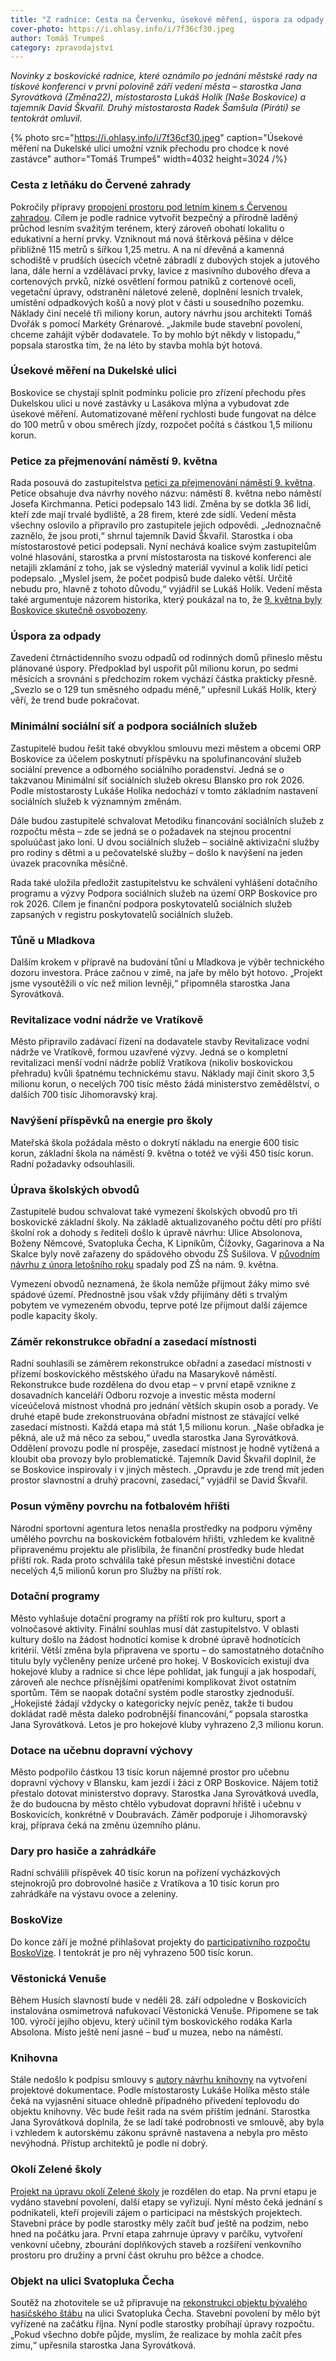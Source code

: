 ```yaml
---
title: "Z radnice: Cesta na Červenku, úsekové měření, úspora za odpady, školské obvody, rekonstrukce obřadky či Věstonická Venuše"
cover-photo: https://i.ohlasy.info/i/7f36cf30.jpeg
author: Tomáš Trumpeš
category: zpravodajství
---
```


*Novinky z boskovické radnice, které oznámilo po jednání městské rady na tiskové konferenci v první polovině září vedení města – starostka Jana Syrovátková (Změna22), místostarosta Lukáš Holík (Naše Boskovice) a tajemník David Škvařil. Druhý místostarosta Radek Šamšula (Piráti) se tentokrát omluvil.*

{% photo src="https://i.ohlasy.info/i/7f36cf30.jpeg" caption="Úsekové měření na Dukelské ulici umožní vznik přechodu pro chodce k nové zastávce" author="Tomáš Trumpeš" width=4032 height=3024 /%}

### Cesta z letňáku do Červené zahrady

Pokročily přípravy [propojení prostoru pod letním kinem s Červenou zahradou](https://ohlasy.info/clanky/2025/04/letnak-cervenka.html). Cílem je podle radnice vytvořit bezpečný a přírodně laděný průchod lesním svažitým terénem, který zároveň obohatí lokalitu o edukativní a herní prvky. Vzniknout má nová štěrková pěšina v délce přibližně 115 metrů s šířkou 1,25 metru. A na ní dřevěná a kamenná schodiště v prudších úsecích včetně zábradlí z dubových stojek a jutového lana, dále herní a vzdělávací prvky, lavice z masivního dubového dřeva a cortenových prvků, nízké osvětlení formou patníků z cortenové oceli, vegetační úpravy, odstranění náletové zeleně, doplnění lesních trvalek, umístění odpadkových košů a nový plot v části u sousedního pozemku. Náklady činí necelé tři miliony korun, autory návrhu jsou architekti Tomáš Dvořák s pomocí Markéty Grénarové. „Jakmile bude stavební povolení, chceme zahájit výběr dodavatele. To by mohlo být někdy v listopadu,“ popsala starostka tím, že na léto by stavba mohla být hotová.

### Úsekové měření na Dukelské ulici

Boskovice se chystají splnit podmínku policie pro zřízení přechodu přes Dukelskou ulici u nové zastávky u Lasákova mlýna a vybudovat zde úsekové měření. Automatizované měření rychlosti bude fungovat na délce do 100 metrů v obou směrech jízdy, rozpočet počítá s částkou 1,5 milionu korun.

### Petice za přejmenování náměstí 9\. května

Rada posouvá do zastupitelstva [petici za přejmenování náměstí 9\. května](https://ohlasy.info/clanky/2025/09/namesti-devateho-kvetna.html). Petice obsahuje dva návrhy nového názvu: náměstí 8\. května nebo náměstí Josefa Kirchmanna. Petici podepsalo 143 lidí. Změna by se dotkla 36 lidí, kteří zde mají trvalé bydliště, a 28 firem, které zde sídlí. Vedení města všechny oslovilo a připravilo pro zastupitele jejich odpovědi. „Jednoznačně zaznělo, že jsou proti,“ shrnul tajemník David Škvařil. Starostka i oba místostarostové petici podepsali. Nyní nechává koalice svým zastupitelům volné hlasování, starostka a první místostarosta na tiskové konferenci ale netajili zklamání z toho, jak se výsledný materiál vyvinul a kolik lidí petici podepsalo. „Myslel jsem, že počet podpisů bude daleko větší. Určitě nebudu pro, hlavně z tohoto důvodu,“ vyjádřil se Lukáš Holík. Vedení města také argumentuje názorem historika, který poukázal na to, že [9\. května byly Boskovice skutečně osvobozeny](https://ohlasy.info/clanky/2015/05/osvobozeni-boskovic.html).

### Úspora za odpady

Zavedení čtrnáctidenního svozu odpadů od rodinných domů přineslo městu plánované úspory. Předpoklad byl uspořit půl milionu korun, po sedmi měsících a srovnání s předchozím rokem vychází částka prakticky přesně. „Svezlo se o 129 tun směsného odpadu méně,“ upřesnil Lukáš Holík, který věří, že trend bude pokračovat.

### Minimální sociální síť a podpora sociálních služeb

Zastupitelé budou řešit také obvyklou smlouvu mezi městem a obcemi ORP Boskovice za účelem poskytnutí příspěvku na spolufinancování služeb sociální prevence a odborného sociálního poradenství. Jedná se o takzvanou Minimální síť sociálních služeb okresu Blansko pro rok 2026\. Podle místostarosty Lukáše Holíka nedochází v tomto základním nastavení sociálních služeb k významným změnám.

Dále budou zastupitelé schvalovat Metodiku financování sociálních služeb z rozpočtu města – zde se jedná se o požadavek na stejnou procentní spoluúčast jako loni. U dvou sociálních služeb – sociálně aktivizační služby pro rodiny s dětmi a u pečovatelské služby – došlo k navýšení na jeden úvazek pracovníka měsíčně. 

Rada také uložila předložit zastupitelstvu ke schválení vyhlášení dotačního programu a výzvy Podpora sociálních služeb na území ORP Boskovice pro rok 2026\. Cílem je finanční podpora poskytovatelů sociálních služeb zapsaných v registru poskytovatelů sociálních služeb. 

### Tůně u Mladkova

Dalším krokem v přípravě na budování tůní u Mladkova je výběr technického dozoru investora. Práce začnou v zimě, na jaře by mělo být hotovo. „Projekt jsme vysoutěžili o víc než milion levněji,“ připomněla starostka Jana Syrovátková. 

### Revitalizace vodní nádrže ve Vratíkově

Město připravilo zadávací řízení na dodavatele stavby Revitalizace vodní nádrže ve Vratíkově, formou uzavřené výzvy. Jedná se o kompletní revitalizaci menší vodní nádrže poblíž Vratíkova (nikoliv boskovickou přehradu) kvůli špatnému technickému stavu. Náklady mají činit skoro 3,5 milionu korun, o necelých 700 tisíc město žádá ministerstvo zemědělství, o dalších 700 tisíc Jihomoravský kraj.

### Navýšení příspěvků na energie pro školy

Mateřská škola požádala město o dokrytí nákladu na energie 600 tisíc korun, základní škola na náměstí 9\. května o totéž ve výši 450 tisíc korun. Radní požadavky odsouhlasili.

### Úprava školských obvodů

Zastupitelé budou schvalovat také vymezení školských obvodů pro tři boskovické základní školy. Na základě aktualizovaného počtu dětí pro příští školní rok a dohody s řediteli došlo k úpravě návrhu: Ulice Absolonova, Boženy Němcové, Svatopluka Čecha, K Lipníkům, Čížovky, Gagarinova a Na Skalce byly nově zařazeny do spádového obvodu ZŠ Sušilova. V [původním návrhu z února letošního roku](https://ohlasy.info/clanky/2025/02/skolske-obvody.html) spadaly pod ZŠ na nám. 9\. května.

Vymezení obvodů neznamená, že škola nemůže přijmout žáky mimo své spádové území. Přednostně jsou však vždy přijímány děti s trvalým pobytem ve vymezeném obvodu, teprve poté lze přijmout další zájemce podle kapacity školy.

### Záměr rekonstrukce obřadní a zasedací místnosti

Radní souhlasili se záměrem rekonstrukce obřadní a zasedací místnosti v přízemí boskovického městského úřadu na Masarykově náměstí. Rekonstrukce bude rozdělena do dvou etap – v první etapě vznikne z dosavadních kanceláří Odboru rozvoje a investic města moderní víceúčelová místnost vhodná pro jednání větších skupin osob a porady. Ve druhé etapě bude zrekonstruována obřadní místnost ze stávající velké zasedací místnosti. Každá etapa má stát 1,5 milionu korun. „Naše obřadka je pěkná, ale už má něco za sebou,“ uvedla starostka Jana Syrovátková. Oddělení provozu podle ní prospěje, zasedací místnost je hodně vytížená a kloubit oba provozy bylo problematické. Tajemník David Škvařil doplnil, že se Boskovice inspirovaly i v jiných městech. „Opravdu je zde trend mít jeden prostor slavnostní a druhý pracovní, zasedací,“ vyjádřil se David Škvařil.

### Posun výměny povrchu na fotbalovém hřišti

Národní sportovní agentura letos nenašla prostředky na podporu výměny umělého povrchu na boskovickém fotbalovém hřišti, vzhledem ke kvalitně připravenému projektu ale přislíbila, že finanční prostředky bude hledat příští rok. Rada proto schválila také přesun městské investiční dotace necelých 4,5 milionů korun pro Služby na příští rok.

### Dotační programy

Město vyhlašuje dotační programy na příští rok pro kulturu, sport a volnočasové aktivity. Finální souhlas musí dát zastupitelstvo. V oblasti kultury došlo na žádost hodnotící komise k drobné úpravě hodnotících kritérií. Větší změna byla připravena ve sportu – do samostatného dotačního titulu byly vyčleněny peníze určené pro hokej. V Boskovicích existují dva hokejové kluby a radnice si chce lépe pohlídat, jak fungují a jak hospodaří, zároveň ale nechce přísnějšími opatřeními komplikovat život ostatním sportům. Těm se naopak dotační systém podle starostky zjednoduší. „Hokejisté žádají vždycky o kategoricky nejvíc peněz, takže ti budou dokládat radě města daleko podrobnější financování,“ popsala starostka Jana Syrovátková. Letos je pro hokejové kluby vyhrazeno 2,3 milionu korun.

### Dotace na učebnu dopravní výchovy

Město podpořilo částkou 13 tisíc korun nájemné prostor pro učebnu dopravní výchovy v Blansku, kam jezdí i žáci z ORP Boskovice. Nájem totiž přestalo dotovat ministerstvo dopravy. Starostka Jana Syrovátková uvedla, že do budoucna by město chtělo vybudovat dopravní hřiště i učebnu v Boskovicích, konkrétně v Doubravách. Záměr podporuje i Jihomoravský kraj, příprava čeká na změnu územního plánu.

### Dary pro hasiče a zahrádkáře

Radní schválili příspěvek 40 tisíc korun na pořízení vycházkových stejnokrojů pro dobrovolné hasiče z Vratíkova a 10 tisíc korun pro zahrádkáře na výstavu ovoce a zeleniny.

### BoskoVize

Do konce září je možné přihlašovat projekty do [participativního rozpočtu BoskoVize](https://participace.mobilnirozhlas.cz/boskovice/). I tentokrát je pro něj vyhrazeno 500 tisíc korun.

### Věstonická Venuše

Během Husích slavností bude v neděli 28\. září odpoledne v Boskovicích instalována osmimetrová nafukovací Věstonická Venuše. Připomene se tak 100\. výročí jejího objevu, který učinil tým boskovického rodáka Karla Absolona. Místo ještě není jasné – buď u muzea, nebo na náměstí.

### Knihovna

Stále nedošlo k podpisu smlouvy s [autory návrhu knihovny](https://ohlasy.info/clanky/2025/03/nova-knihovna.html) na vytvoření projektové dokumentace. Podle místostarosty Lukáše Holíka město stále čeká na vyjasnění situace ohledně případného přivedení teplovodu do objektu knihovny. Věc bude řešit rada na svém příštím jednání. Starostka Jana Syrovátková doplnila, že se ladí také podrobnosti ve smlouvě, aby byla i vzhledem k autorskému zákonu správně nastavena a nebyla pro město nevýhodná. Přístup architektů je podle ní dobrý.

### Okolí Zelené školy

[Projekt na úpravu okolí Zelené školy](https://ohlasy.info/clanky/2024/12/rekonstrukce-zelena.html) je rozdělen do etap. Na první etapu je vydáno stavební povolení, další etapy se vyřizují. Nyní město čeká jednání s podnikateli, kteří projevili zájem o participaci na městských projektech. Stavební práce by podle starostky měly začít buď ještě na podzim, nebo hned na počátku jara. První etapa zahrnuje úpravy v parčíku, vytvoření venkovní učebny, zbourání doplňkových staveb a rozšíření venkovního prostoru pro družiny a první část okruhu pro běžce a chodce.

### Objekt na ulici Svatopluka Čecha

Soutěž na zhotovitele se už připravuje na [rekonstrukci objektu bývalého hasičského štábu](https://ohlasy.info/clanky/2024/08/stab-civilni-obrany.html) na ulici Svatopluka Čecha. Stavební povolení by mělo být vyřízené na začátku října. Nyní podle starostky probíhají úpravy rozpočtu. „Pokud všechno dobře půjde, myslím, že realizace by mohla začít přes zimu,“ upřesnila starostka Jana Syrovátková.